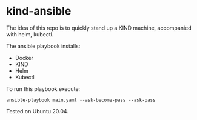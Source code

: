 # kind-ansible

The idea of this repo is to quickly stand up a KIND machine, accompanied with helm, kubectl.

The ansible playbook installs:
- Docker
- KIND
- Helm
- Kubectl

To run this playbook execute:
```
ansible-playbook main.yaml --ask-become-pass --ask-pass
```

Tested on Ubuntu 20.04.
